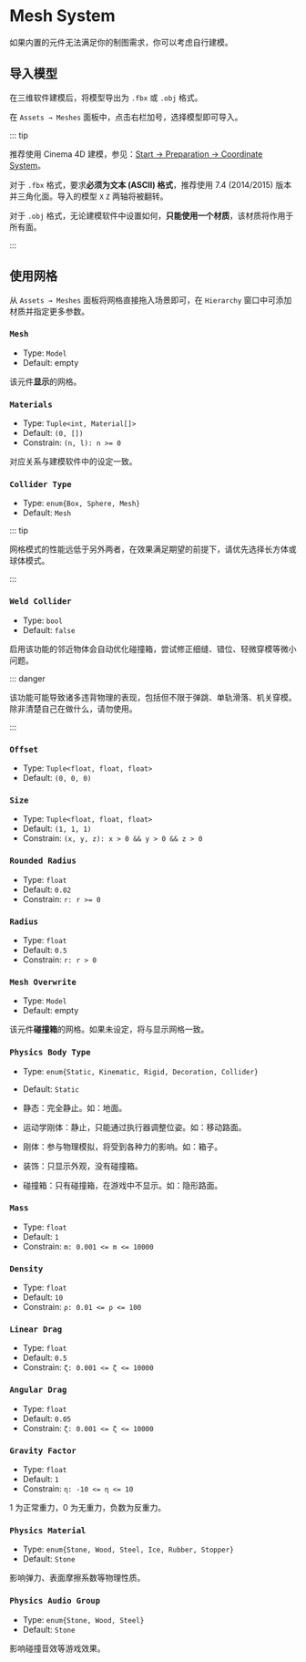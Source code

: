# Mesh System

如果内置的元件无法满足你的制图需求，你可以考虑自行建模。

## 导入模型

在三维软件建模后，将模型导出为 `.fbx` 或 `.obj` 格式。

在 `Assets → Meshes` 面板中，点击右栏加号，选择模型即可导入。

::: tip

推荐使用 Cinema 4D 建模，参见：[Start → Preparation → Coordinate System](/en/start/preparation.md#coordinate-system)。

对于 `.fbx` 格式，要求**必须为文本 (ASCII) 格式**，推荐使用 7.4 (2014/2015) 版本并三角化面。导入的模型 `X` `Z` 两轴将被翻转。

对于 `.obj` 格式，无论建模软件中设置如何，**只能使用一个材质**，该材质将作用于所有面。

:::

## 使用网格

从 `Assets → Meshes` 面板将网格直接拖入场景即可，在 `Hierarchy` 窗口中可添加材质并指定更多参数。

### `Mesh`

- Type: `Model`
- Default: empty

该元件**显示**的网格。

### `Materials`

- Type: `Tuple<int, Material[]>`
- Default: `(0, [])`
- Constrain: `(n, l): n >= 0`

对应关系与建模软件中的设定一致。

### `Collider Type`

- Type: `enum{Box, Sphere, Mesh}`
- Default: `Mesh`

::: tip

网格模式的性能远低于另外两者，在效果满足期望的前提下，请优先选择长方体或球体模式。

:::

### `Weld Collider` <badge text="Physics Body Type = Static"/>

- Type: `bool`
- Default: `false`

启用该功能的邻近物体会自动优化碰撞箱，尝试修正细缝、错位、轻微穿模等微小问题。

::: danger

该功能可能导致诸多违背物理的表现，包括但不限于弹跳、单轨滑落、机关穿模。除非清楚自己在做什么，请勿使用。

:::

### `Offset`

- Type: `Tuple<float, float, float>`
- Default: `(0, 0, 0)`

### `Size` <badge text="Collider Type = Box"/>

- Type: `Tuple<float, float, float>`
- Default: `(1, 1, 1)`
- Constrain: `(x, y, z): x > 0 && y > 0 && z > 0`

### `Rounded Radius` <badge text="Collider Type = Box"/>

- Type: `float`
- Default: `0.02`
- Constrain: `r: r >= 0`

### `Radius` <badge text="Collider Type = Sphere"/>

- Type: `float`
- Default: `0.5`
- Constrain: `r: r > 0`

### `Mesh Overwrite` <badge text="Collider Type = Mesh"/>

- Type: `Model`
- Default: empty

该元件**碰撞箱**的网格。如果未设定，将与显示网格一致。

### `Physics Body Type`

- Type: `enum{Static, Kinematic, Rigid, Decoration, Collider}`
- Default: `Static`

- 静态：完全静止。如：地面。
- 运动学刚体：静止，只能通过执行器调整位姿。如：移动路面。
- 刚体：参与物理模拟，将受到各种力的影响。如：箱子。
- 装饰：只显示外观，没有碰撞箱。
- 碰撞箱：只有碰撞箱，在游戏中不显示。如：隐形路面。

### `Mass` <badge text="Physics Body Type = Rigid"/>

- Type: `float`
- Default: `1`
- Constrain: `m: 0.001 <= m <= 10000`

### `Density` <badge text="Physics Body Type = Rigid"/>

- Type: `float`
- Default: `10`
- Constrain: `ρ: 0.01 <= ρ <= 100`

### `Linear Drag` <badge text="Physics Body Type = Rigid"/>

- Type: `float`
- Default: `0.5`
- Constrain: `ζ: 0.001 <= ζ <= 10000`

### `Angular Drag` <badge text="Physics Body Type = Rigid"/>

- Type: `float`
- Default: `0.05`
- Constrain: `ζ: 0.001 <= ζ <= 10000`

### `Gravity Factor` <badge text="Physics Body Type = Rigid"/>

- Type: `float`
- Default: `1`
- Constrain: `η: -10 <= η <= 10`

1 为正常重力，0 为无重力，负数为反重力。

### `Physics Material`

- Type: `enum{Stone, Wood, Steel, Ice, Rubber, Stopper}`
- Default: `Stone`

影响弹力、表面摩擦系数等物理性质。

### `Physics Audio Group`

- Type: `enum{Stone, Wood, Steel}`
- Default: `Stone`

影响碰撞音效等游戏效果。
